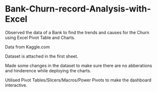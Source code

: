 # Bank-Churn-record-Analysis-with-Excel
Observed the data of a Bank to find the trends and causes for the Churn using Excel Pivot Table and Charts.

Data from Kaggle.com

Dataset is attached in the first sheet.

Made some changes in the dataset to make sure there are no abberations and hinderence while deploying the charts.

Utilised Pivot Tables/Slicers/Macros/Power Pivots to make the dashboard interactive.



